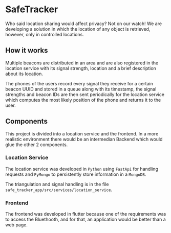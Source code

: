 # SafeTracker

Who said location sharing would affect privacy? Not on our watch! We are developing a solution in which the location of any object is retrieved, however, only in controlled locations.

## How it works

Multiple beacons are distributed in an area and are also registered in the location service with its signal strength, location and a brief description about its location.

The phones of the users record every signal they receive for a certain beacon UUID and stored in a queue along with its timestamp, the signal strengths and beacon IDs are then sent periodically for the location service which computes the most likely position of the phone and returns it to the user.


## Components

This project is divided into a location service and the frontend. In a more realistic environment there would be an intermedian Backend which would glue the other 2 components.

### Location Service

The location service was developed in ``Python`` using ``FastApi`` for handling requests and ``PyMongo`` to persistently store information in a ``MongoDB``.

The triangulation and signal handling is in the file ``safe_tracker_app/src/services/location_service``.

### Frontend

The frontend was developed in flutter because one of the requirements was to access the Bluethooth, and for that, an application would be better than a web page.